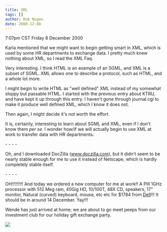 ```yaml
---
title: XML
tags: []
author: Rob Nugen
date: 2000-12-08
---
```


<title>XML</title>
<p class=date>7:07pm CST Friday 8 December 2000</p>

<p>Karla mentioned that we might want to begin getting smart in XML,
which is used by some HR departments to exchange data.  I pretty much
knew nothing about XML, so I read the XML Faq.</p>

<p>Very interesting.  I think HTML is an example of an SGML, and XML
is a subset of SGML.  XML allows one to describe a protocol, such as
HTML, and a whole lot more.</p>

<p>I might begin to write HTML as "well defined" XML instead of my
somewhat sloppy but passable HTML.  I started with the previous entry
about KTRU, and have kept it up through this entry.  I haven't gone
through journal.cgi to make it produce well defined XML, which I know
it does not.</p>

<p>Then again, I might decide it's not worth the effort.</p>

<p>It is, certainly, interesting to learn about SGML and XML, even if
I don't know them <em>per se</em>.  I wonder how/if we will actually
begin to use XML at work to transfer data with HR departments.</p>

<p>- - - -</p>

<p>Oh, and I downloaded DocZilla (<a
href="http://www.doczilla.com">www.doczilla.com</a>), but it didn't
seem to be nearly stable enough for me to use it instead of Netscape,
which is hardly completely stable itself.</p>

<p>- - - - </p>

<p>OH!!!!!!!!!  And today we ordered a new computer for me at work!!
A PIII 1GHz processor with 512 Meg ram, 40Gig HD, 10/100T,
48X CD, speakers, 17" monitor, Natural (curved) keyboard, mouse, etc
etc for $1784 from <a href="http://www.dell.com">Dell</a>!!!  It
should be in around 14 December.  Yay!!!</p>

<p>Wende has just arrived at home; we are about to go meet peeps from
our investment club for our holiday gift exchange party.</p>

<p><img src='/images/rob/wL-ROB.gif'/></p>

